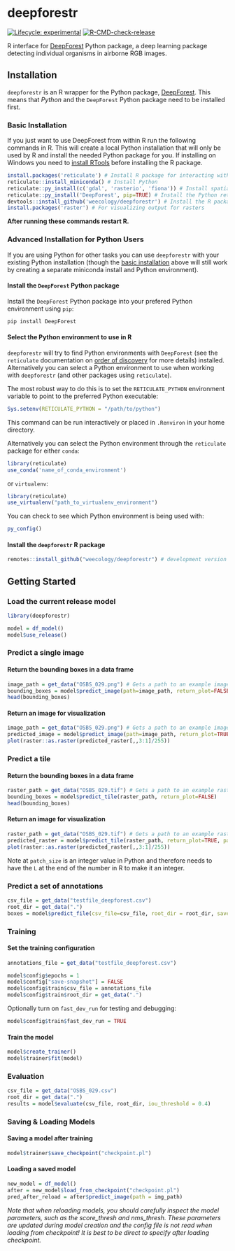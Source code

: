 # deepforestr

[![Lifecycle: experimental](https://img.shields.io/badge/lifecycle-experimental-orange.svg)](https://lifecycle.r-lib.org/articles/stages.html)
[![R-CMD-check-release](https://github.com/weecology/deepforestr/actions/workflows/test-package.yml/badge.svg)](https://github.com/weecology/deepforestr/actions/workflows/test-package.yml)

R interface for [DeepForest](github.com/weecology/DeepForest) Python package, a deep learning package detecting  individual organisms in airborne RGB images.

## Installation

`deepforestr` is an R wrapper for the Python package, [DeepForest](https://deepforest.readthedocs.io/en/latest/).
This means that *Python* and the `DeepForest` Python package need to be installed first.

### Basic Installation

If you just want to use DeepForest from within R run the following commands in R.
This will create a local Python installation that will only be used by R and install the needed Python package for you.
If installing on Windows you need to [install RTools](https://cran.r-project.org/bin/windows/Rtools/) before installing the R package.

```R
install.packages('reticulate') # Install R package for interacting with Python
reticulate::install_miniconda() # Install Python
reticulate::py_install(c('gdal', 'rasterio', 'fiona')) # Install spatial dependencies via conda
reticulate::py_install('DeepForest', pip=TRUE) # Install the Python retriever package
devtools::install_github('weecology/deepforestr') # Install the R package for running the retriever
install.packages('raster') # For visualizing output for rasters
```

**After running these commands restart R.**

### Advanced Installation for Python Users

If you are using Python for other tasks you can use `deepforestr` with your existing Python installation
(though the [basic installation](#basic-installation) above will still work by creating a separate miniconda install and Python environment).

#### Install the `DeepForest` Python package

Install the `DeepForest` Python package into your prefered Python environment
using `pip`:

```bash
pip install DeepForest
```

#### Select the Python environment to use in R

`deepforestr` will try to find Python environments with `DeepForest`
(see the `reticulate` documentation on [order of discovery](https://rstudio.github.io/reticulate/articles/versions.html#order-of-discovery-1) for more details) installed.
Alternatively you can select a Python environment to use when working with `deepforestr` (and other packages using `reticulate`).

The most robust way to do this is to set the `RETICULATE_PYTHON` environment
variable to point to the preferred Python executable:

```R
Sys.setenv(RETICULATE_PYTHON = "/path/to/python")
```

This command can be run interactively or placed in `.Renviron` in your home directory.

Alternatively you can select the Python environment through the `reticulate` package for either `conda`:

```R
library(reticulate)
use_conda('name_of_conda_environment')
```

or `virtualenv`:

```R
library(reticulate)
use_virtualenv("path_to_virtualenv_environment")
```

You can check to see which Python environment is being used with:

```R
py_config()
```

#### Install the `deepforestr` R package

```R
remotes::install_github("weecology/deepforestr") # development version from GitHub
```

## Getting Started

### Load the current release model

```R
library(deepforestr)

model = df_model()
model$use_release()
```

### Predict a single image

#### Return the bounding boxes in a data frame

```R
image_path = get_data("OSBS_029.png") # Gets a path to an example image
bounding_boxes = model$predict_image(path=image_path, return_plot=FALSE)
head(bounding_boxes)
```

#### Return an image for visualization

```R
image_path = get_data("OSBS_029.png") # Gets a path to an example image
predicted_image = model$predict_image(path=image_path, return_plot=TRUE)
plot(raster::as.raster(predicted_raster[,,3:1]/255))
```

### Predict a tile

#### Return the bounding boxes in a data frame 

```R
raster_path = get_data("OSBS_029.tif") # Gets a path to an example raster tile
bounding_boxes = model$predict_tile(raster_path, return_plot=FALSE)
head(bounding_boxes)
```

#### Return an image for visualization

```R
raster_path = get_data("OSBS_029.tif") # Gets a path to an example raster tile
predicted_raster = model$predict_tile(raster_path, return_plot=TRUE, patch_size=300L, patch_overlap=0.25)
plot(raster::as.raster(predicted_raster[,,3:1]/255))
```

Note at `patch_size` is an integer value in Python and therefore needs to have the `L` at the end of the number in R to make it an integer.

### Predict a set of annotations

```R
csv_file = get_data("testfile_deepforest.csv")
root_dir = get_data(".")
boxes = model$predict_file(csv_file=csv_file, root_dir = root_dir, savedir=".")
```

### Training

#### Set the training configuration

```R
annotations_file = get_data("testfile_deepforest.csv")

model$config$epochs = 1
model$config["save-snapshot"] = FALSE
model$config$train$csv_file = annotations_file
model$config$train$root_dir = get_data(".")
```

Optionally turn on `fast_dev_run` for testing and debugging:

```R
model$config$train$fast_dev_run = TRUE
```

#### Train the model

```R
model$create_trainer()
model$trainer$fit(model)
```

### Evaluation

```R
csv_file = get_data("OSBS_029.csv")
root_dir = get_data(".")
results = model$evaluate(csv_file, root_dir, iou_threshold = 0.4)
```

### Saving & Loading Models

#### Saving a model after training

```R
model$trainer$save_checkpoint("checkpoint.pl")
```

#### Loading a saved model

```R
new_model = df_model()
after = new_model$load_from_checkpoint("checkpoint.pl")
pred_after_reload = after$predict_image(path = img_path)
```

*Note that when reloading models, you should carefully inspect the model parameters, such as the score_thresh and nms_thresh.
These parameters are updated during model creation and the config file is not read when loading from checkpoint!
It is best to be direct to specify after loading checkpoint.*